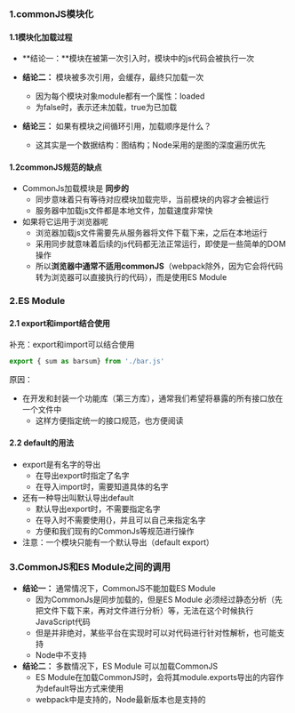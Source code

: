 ### 1.commonJS模块化

#### 1.1模块化加载过程

- **结论一：**模块在被第一次引入时，模块中的js代码会被执行一次

- **结论二：** 模块被多次引用，会缓存，最终只加载一次

  - 因为每个模块对象module都有一个属性：loaded
  - 为false时，表示还未加载，true为已加载

- **结论三：** 如果有模块之间循环引用，加载顺序是什么？

  - 这其实是一个数据结构：图结构；Node采用的是图的深度遍历优先

  

#### 1.2commonJS规范的缺点

- CommonJs加载模块是 **同步的**
  - 同步意味着只有等待对应模块加载完毕，当前模块的内容才会被运行
  - 服务器中加载js文件都是本地文件，加载速度非常快
- 如果将它运用于浏览器呢
  - 浏览器加载js文件需要先从服务器将文件下载下来，之后在本地运行
  - 采用同步就意味着后续的js代码都无法正常运行，即使是一些简单的DOM操作
  - 所以**浏览器中通常不适用commonJS**（webpack除外，因为它会将代码转为浏览器可以直接执行的代码），而是使用ES Module



### 2.ES Module

#### 2.1 export和import结合使用

补充：export和import可以结合使用

```js
export { sum as barsum} from './bar.js'
```

原因：

- 在开发和封装一个功能库（第三方库），通常我们希望将暴露的所有接口放在一个文件中
  - 这样方便指定统一的接口规范，也方便阅读



#### 2.2 default的用法

- export是有名字的导出
  - 在导出export时指定了名字
  - 在导入import时，需要知道具体的名字
- 还有一种导出叫默认导出default
  - 默认导出export时，不需要指定名字
  - 在导入时不需要使用{}，并且可以自己来指定名字
  - 方便和我们现有的CommonJs等规范进行操作
- 注意：一个模块只能有一个默认导出（default export）




### 3.CommonJS和ES Module之间的调用

- **结论一：** 通常情况下，CommonJS不能加载ES Module
  -  因为CommonJs是同步加载的，但是ES Module 必须经过静态分析（先把文件下载下来，再对文件进行分析）等，无法在这个时候执行JavaScript代码
  -  但是并非绝对，某些平台在实现时可以对代码进行针对性解析，也可能支持
  -  Node中不支持
- **结论二：** 多数情况下，ES Module 可以加载CommonJS
  - ES Module在加载CommonJS时，会将其module.exports导出的内容作为default导出方式来使用
  - webpack中是支持的，Node最新版本也是支持的
  
    

